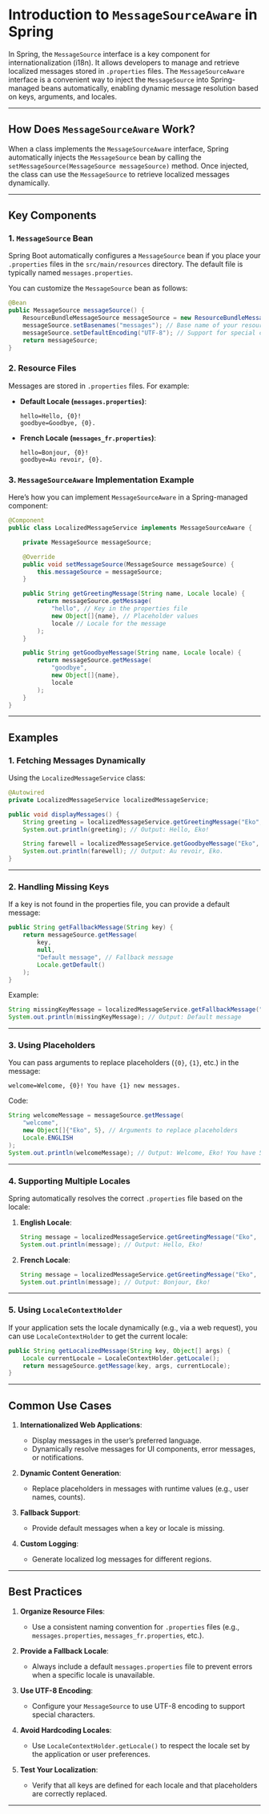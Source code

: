 
# **Introduction to `MessageSourceAware` in Spring**

In Spring, the `MessageSource` interface is a key component for internationalization (i18n). It allows developers to manage and retrieve localized messages stored in `.properties` files. The `MessageSourceAware` interface is a convenient way to inject the `MessageSource` into Spring-managed beans automatically, enabling dynamic message resolution based on keys, arguments, and locales.

---

## **How Does `MessageSourceAware` Work?**

When a class implements the `MessageSourceAware` interface, Spring automatically injects the `MessageSource` bean by calling the `setMessageSource(MessageSource messageSource)` method. Once injected, the class can use the `MessageSource` to retrieve localized messages dynamically.

---

## **Key Components**

### 1. **`MessageSource` Bean**
Spring Boot automatically configures a `MessageSource` bean if you place your `.properties` files in the `src/main/resources` directory. The default file is typically named `messages.properties`.

You can customize the `MessageSource` bean as follows:

```java
@Bean
public MessageSource messageSource() {
    ResourceBundleMessageSource messageSource = new ResourceBundleMessageSource();
    messageSource.setBasenames("messages"); // Base name of your resource bundle
    messageSource.setDefaultEncoding("UTF-8"); // Support for special characters
    return messageSource;
}
```

### 2. **Resource Files**
Messages are stored in `.properties` files. For example:

- **Default Locale (`messages.properties`)**:
  ```properties
  hello=Hello, {0}!
  goodbye=Goodbye, {0}.
  ```

- **French Locale (`messages_fr.properties`)**:
  ```properties
  hello=Bonjour, {0}!
  goodbye=Au revoir, {0}.
  ```

### 3. **`MessageSourceAware` Implementation Example**
Here’s how you can implement `MessageSourceAware` in a Spring-managed component:

```java
@Component
public class LocalizedMessageService implements MessageSourceAware {

    private MessageSource messageSource;

    @Override
    public void setMessageSource(MessageSource messageSource) {
        this.messageSource = messageSource;
    }

    public String getGreetingMessage(String name, Locale locale) {
        return messageSource.getMessage(
            "hello", // Key in the properties file
            new Object[]{name}, // Placeholder values
            locale // Locale for the message
        );
    }

    public String getGoodbyeMessage(String name, Locale locale) {
        return messageSource.getMessage(
            "goodbye", 
            new Object[]{name}, 
            locale
        );
    }
}
```

---

## **Examples**

### **1. Fetching Messages Dynamically**
Using the `LocalizedMessageService` class:

```java
@Autowired
private LocalizedMessageService localizedMessageService;

public void displayMessages() {
    String greeting = localizedMessageService.getGreetingMessage("Eko", Locale.ENGLISH);
    System.out.println(greeting); // Output: Hello, Eko!

    String farewell = localizedMessageService.getGoodbyeMessage("Eko", Locale.FRENCH);
    System.out.println(farewell); // Output: Au revoir, Eko.
}
```

---

### **2. Handling Missing Keys**
If a key is not found in the properties file, you can provide a default message:

```java
public String getFallbackMessage(String key) {
    return messageSource.getMessage(
        key,
        null,
        "Default message", // Fallback message
        Locale.getDefault()
    );
}
```

Example:
```java
String missingKeyMessage = localizedMessageService.getFallbackMessage("nonexistent.key");
System.out.println(missingKeyMessage); // Output: Default message
```

---

### **3. Using Placeholders**
You can pass arguments to replace placeholders (`{0}`, `{1}`, etc.) in the message:

```properties
welcome=Welcome, {0}! You have {1} new messages.
```

Code:
```java
String welcomeMessage = messageSource.getMessage(
    "welcome",
    new Object[]{"Eko", 5}, // Arguments to replace placeholders
    Locale.ENGLISH
);
System.out.println(welcomeMessage); // Output: Welcome, Eko! You have 5 new messages.
```

---

### **4. Supporting Multiple Locales**
Spring automatically resolves the correct `.properties` file based on the locale:

1. **English Locale**:
   ```java
   String message = localizedMessageService.getGreetingMessage("Eko", Locale.ENGLISH);
   System.out.println(message); // Output: Hello, Eko!
   ```

2. **French Locale**:
   ```java
   String message = localizedMessageService.getGreetingMessage("Eko", Locale.FRENCH);
   System.out.println(message); // Output: Bonjour, Eko!
   ```

---

### **5. Using `LocaleContextHolder`**
If your application sets the locale dynamically (e.g., via a web request), you can use `LocaleContextHolder` to get the current locale:

```java
public String getLocalizedMessage(String key, Object[] args) {
    Locale currentLocale = LocaleContextHolder.getLocale();
    return messageSource.getMessage(key, args, currentLocale);
}
```

---

## **Common Use Cases**

1. **Internationalized Web Applications**:
   - Display messages in the user’s preferred language.
   - Dynamically resolve messages for UI components, error messages, or notifications.

2. **Dynamic Content Generation**:
   - Replace placeholders in messages with runtime values (e.g., user names, counts).

3. **Fallback Support**:
   - Provide default messages when a key or locale is missing.

4. **Custom Logging**:
   - Generate localized log messages for different regions.

---

## **Best Practices**

1. **Organize Resource Files**:
   - Use a consistent naming convention for `.properties` files (e.g., `messages.properties`, `messages_fr.properties`, etc.).

2. **Provide a Fallback Locale**:
   - Always include a default `messages.properties` file to prevent errors when a specific locale is unavailable.

3. **Use UTF-8 Encoding**:
   - Configure your `MessageSource` to use UTF-8 encoding to support special characters.

4. **Avoid Hardcoding Locales**:
   - Use `LocaleContextHolder.getLocale()` to respect the locale set by the application or user preferences.

5. **Test Your Localization**:
   - Verify that all keys are defined for each locale and that placeholders are correctly replaced.

---
